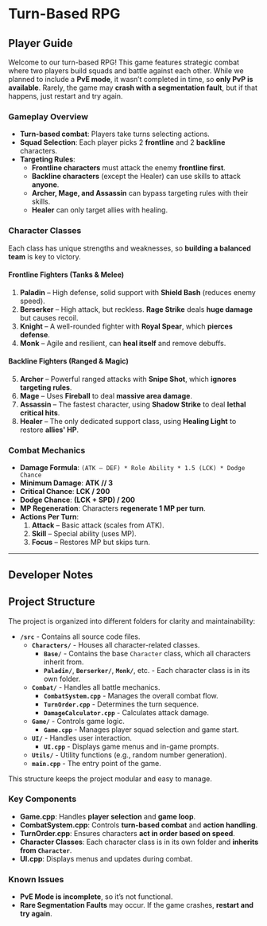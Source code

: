 # Turn-Based RPG

## Player Guide

Welcome to our turn-based RPG! This game features strategic combat where two players build squads and battle against each other. While we planned to include a **PvE mode**, it wasn’t completed in time, so **only PvP is available**. Rarely, the game may **crash with a segmentation fault**, but if that happens, just restart and try again.

### **Gameplay Overview**
- **Turn-based combat**: Players take turns selecting actions.
- **Squad Selection**: Each player picks 2 **frontline** and 2 **backline** characters.
- **Targeting Rules**:
  - **Frontline characters** must attack the enemy **frontline first**.
  - **Backline characters** (except the Healer) can use skills to attack **anyone**.
  - **Archer, Mage, and Assassin** can bypass targeting rules with their skills.
  - **Healer** can only target allies with healing.

### **Character Classes**
Each class has unique strengths and weaknesses, so **building a balanced team** is key to victory.

#### **Frontline Fighters (Tanks & Melee)**
1. **Paladin** – High defense, solid support with **Shield Bash** (reduces enemy speed).
2. **Berserker** – High attack, but reckless. **Rage Strike** deals **huge damage** but causes recoil.
3. **Knight** – A well-rounded fighter with **Royal Spear**, which **pierces defense**.
4. **Monk** – Agile and resilient, can **heal itself** and remove debuffs.

#### **Backline Fighters (Ranged & Magic)**
5. **Archer** – Powerful ranged attacks with **Snipe Shot**, which **ignores targeting rules**.
6. **Mage** – Uses **Fireball** to deal **massive area damage**.
7. **Assassin** – The fastest character, using **Shadow Strike** to deal **lethal critical hits**.
8. **Healer** – The only dedicated support class, using **Healing Light** to restore **allies' HP**.

### **Combat Mechanics**
- **Damage Formula**: `(ATK – DEF) * Role Ability * 1.5 (LCK) * Dodge Chance`
- **Minimum Damage**: **ATK // 3**
- **Critical Chance**: **LCK / 200**
- **Dodge Chance**: **(LCK + SPD) / 200**
- **MP Regeneration**: Characters **regenerate 1 MP per turn**.
- **Actions Per Turn**:
  1. **Attack** – Basic attack (scales from ATK).
  2. **Skill** – Special ability (uses MP).
  3. **Focus** – Restores MP but skips turn.

---

## Developer Notes

## Project Structure

The project is organized into different folders for clarity and maintainability:

- **`/src`** - Contains all source code files.
  - **`Characters/`** - Houses all character-related classes.
    - **`Base/`** - Contains the base `Character` class, which all characters inherit from.
    - **`Paladin/`**, **`Berserker/`**, **`Monk/`**, etc. - Each character class is in its own folder.
  - **`Combat/`** - Handles all battle mechanics.
    - **`CombatSystem.cpp`** - Manages the overall combat flow.
    - **`TurnOrder.cpp`** - Determines the turn sequence.
    - **`DamageCalculator.cpp`** - Calculates attack damage.
  - **`Game/`** - Controls game logic.
    - **`Game.cpp`** - Manages player squad selection and game start.
  - **`UI/`** - Handles user interaction.
    - **`UI.cpp`** - Displays game menus and in-game prompts.
  - **`Utils/`** - Utility functions (e.g., random number generation).
  - **`main.cpp`** - The entry point of the game.

This structure keeps the project modular and easy to manage.



### **Key Components**
- **Game.cpp**: Handles **player selection** and **game loop**.
- **CombatSystem.cpp**: Controls **turn-based combat** and **action handling**.
- **TurnOrder.cpp**: Ensures characters **act in order based on speed**.
- **Character Classes**: Each character class is in its own folder and **inherits from `Character`**.
- **UI.cpp**: Displays menus and updates during combat.

### **Known Issues**
- **PvE Mode is incomplete**, so it’s not functional.
- **Rare Segmentation Faults** may occur. If the game crashes, **restart and try again**.

